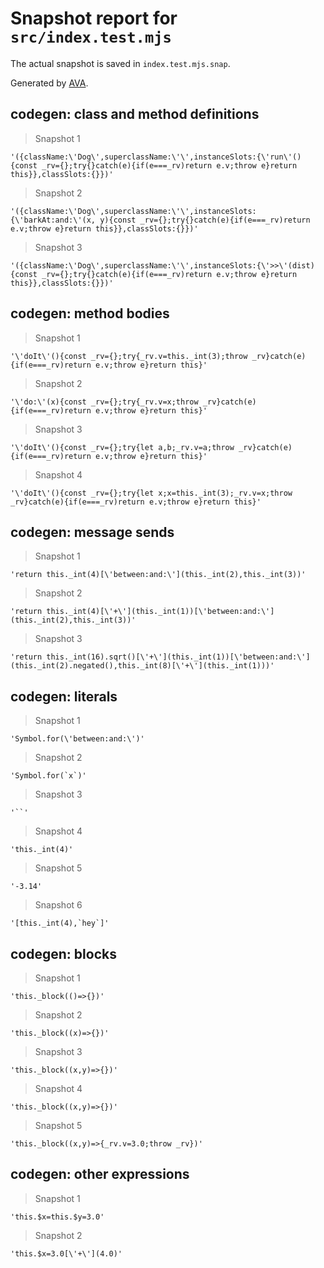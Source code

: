 # Snapshot report for `src/index.test.mjs`

The actual snapshot is saved in `index.test.mjs.snap`.

Generated by [AVA](https://avajs.dev).

## codegen: class and method definitions

> Snapshot 1

    '({className:\'Dog\',superclassName:\'\',instanceSlots:{\'run\'(){const _rv={};try{}catch(e){if(e===_rv)return e.v;throw e}return this}},classSlots:{}})'

> Snapshot 2

    '({className:\'Dog\',superclassName:\'\',instanceSlots:{\'barkAt:and:\'(x, y){const _rv={};try{}catch(e){if(e===_rv)return e.v;throw e}return this}},classSlots:{}})'

> Snapshot 3

    '({className:\'Dog\',superclassName:\'\',instanceSlots:{\'>>\'(dist){const _rv={};try{}catch(e){if(e===_rv)return e.v;throw e}return this}},classSlots:{}})'

## codegen: method bodies

> Snapshot 1

    '\'doIt\'(){const _rv={};try{_rv.v=this._int(3);throw _rv}catch(e){if(e===_rv)return e.v;throw e}return this}'

> Snapshot 2

    '\'do:\'(x){const _rv={};try{_rv.v=x;throw _rv}catch(e){if(e===_rv)return e.v;throw e}return this}'

> Snapshot 3

    '\'doIt\'(){const _rv={};try{let a,b;_rv.v=a;throw _rv}catch(e){if(e===_rv)return e.v;throw e}return this}'

> Snapshot 4

    '\'doIt\'(){const _rv={};try{let x;x=this._int(3);_rv.v=x;throw _rv}catch(e){if(e===_rv)return e.v;throw e}return this}'

## codegen: message sends

> Snapshot 1

    'return this._int(4)[\'between:and:\'](this._int(2),this._int(3))'

> Snapshot 2

    'return this._int(4)[\'+\'](this._int(1))[\'between:and:\'](this._int(2),this._int(3))'

> Snapshot 3

    'return this._int(16).sqrt()[\'+\'](this._int(1))[\'between:and:\'](this._int(2).negated(),this._int(8)[\'+\'](this._int(1)))'

## codegen: literals

> Snapshot 1

    'Symbol.for(\'between:and:\')'

> Snapshot 2

    'Symbol.for(`x`)'

> Snapshot 3

    '``'

> Snapshot 4

    'this._int(4)'

> Snapshot 5

    '-3.14'

> Snapshot 6

    '[this._int(4),`hey`]'

## codegen: blocks

> Snapshot 1

    'this._block(()=>{})'

> Snapshot 2

    'this._block((x)=>{})'

> Snapshot 3

    'this._block((x,y)=>{})'

> Snapshot 4

    'this._block((x,y)=>{})'

> Snapshot 5

    'this._block((x,y)=>{_rv.v=3.0;throw _rv})'

## codegen: other expressions

> Snapshot 1

    'this.$x=this.$y=3.0'

> Snapshot 2

    'this.$x=3.0[\'+\'](4.0)'
